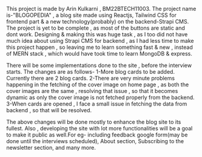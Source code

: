 This project is made by Arin Kulkarni , BM22BTECH11003.
The project name is-"BLOGOPEDIA" , a blog site made using Reactjs, Tailwind CSS for frontend part & a new technology(probably) on the backend-Strapi CMS.
The project is yet to be complete , as most of the buttons are static and dont work. 
Designing & making this was huge task , as I too did not have much idea about using Strapi CMS for backend , as I had less time to make this project happen , so leaving me to learn something fast & new , instead of MERN stack , which would have took time to learn MongoDB & express.

There will be some implementations done to the site , before the interview starts. The changes are as follows-
        1-More blog cards to be added. Currently there are 2 blog cards.
        2-There are very minute problems happening in the fetching of the cover image on home page , as both the cover images are the same , resolving that issue , so that it becomes dynamic as              only the cover image is not fetched properly from the backend.
        3-When cards are opened , I face a small issue in fetching the data from backend , so that will be resolved.


The above changes will be done mostly to enhance the blog site to its fullest. 
Also , developing the site with lot more functionalities will be a goal to make it public as well.For eg- including feedback google form(may be done until the interviews scheduled), About section, Subscribing to the newsletter section, and many more.
